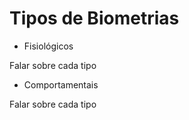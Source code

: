 # Tipos de Biometrias


* Fisiológicos

Falar sobre cada tipo

* Comportamentais

Falar sobre cada tipo
